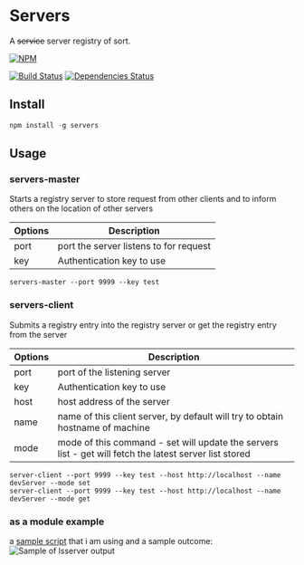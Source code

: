 # Servers
A ~~service~~ server registry of sort. 

[![NPM](https://nodei.co/npm/servers.png?downloads=true&downloadRank=true&stars=true)](https://nodei.co/npm/servers/)

[![Build Status](https://travis-ci.org/ivan-loh/servers.svg?branch=master)](https://travis-ci.org/ivan-loh/servers) [![Dependencies Status](https://david-dm.org/ivan-loh/servers.svg)](https://david-dm.org/ivan-loh/servers)


Install
-------

```js
npm install -g servers
```

Usage
-----

### servers-master
Starts a registry server to store request from other clients and to inform others on the location of other servers

| Options | Description                            |
|---------|----------------------------------------|
| port    | port the server listens to for request |
| key     | Authentication key to use              |

```
servers-master --port 9999 --key test
```


### servers-client

Submits a registry entry into the registry server or get the registry entry from the server

| Options | Description                                                                                            |
|---------|--------------------------------------------------------------------------------------------------------|
| port    | port of the listening server                                                                           |
| key     | Authentication key to use                                                                              |
| host    | host address of the server                                                                             |
| name    | name of this client server, by default will try to obtain hostname of machine                          |
| mode    | mode of this command - set will update the servers list - get will fetch the latest server list stored |

```
server-client --port 9999 --key test --host http://localhost --name devServer --mode set
server-client --port 9999 --key test --host http://localhost --name devServer --mode get
```


### as a module example

a [sample script](https://gist.github.com/ivan-loh/5589abb80ba36c8a5b68) that i am using and a sample outcome:
![Sample of lsserver output](https://gist.githubusercontent.com/ivan-loh/5589abb80ba36c8a5b68/raw/b19fdeb7148c8d432b6620e204e52dfc3949ce91/lsservers-sample.png)


